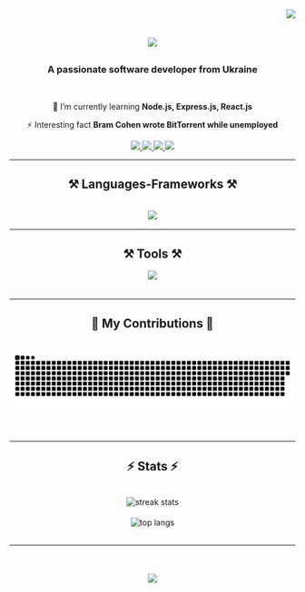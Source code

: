 <img align="right" src="https://visitor-badge.laobi.icu/badge?page_id=dev-hemul.dev-hemul" />

<h1 align="center">
    <img src="https://readme-typing-svg.herokuapp.com/?font=Righteous&size=35&center=true&vCenter=true&width=500&height=70&duration=4000&lines=Hi+There!+👋;+I'm+Evgenij!;" />
</h1>

<h3 align="center">A passionate software developer from Ukraine</h3>

<br/>

<div align="center">

🌱 I’m currently learning **Node.js, Express.js, React.js**

⚡ Interesting fact **Bram Cohen wrote BitTorrent while unemployed**

 </div>

<div align="center">
  <a href="https://t.me/Evgenij_Veter">
    <img src="https://img.shields.io/badge/telegram-26A5E4?style=for-the-badge&logo=Telegram&logoColor=white">
  </a>  
  <a href="mailto:dev.hemulll@gmail.com">
    <img src="https://img.shields.io/badge/Gmail-333333?style=for-the-badge&logo=gmail&logoColor=red">
  </a>
  <a href="#">
    <img src="https://img.shields.io/badge/LinkedIn-0077B5?style=for-the-badge&logo=linkedin&logoColor=white">
  </a>
  <a href="#">
     <img src="https://img.shields.io/badge/Portfolio-003648?style=for-the-badge&logo=codementor&logoColor=white">
  </a>
</div>

 <hr/>

<h2 align="center">⚒️ Languages-Frameworks ⚒️</h2>
<br/>
<div align="center">
    <img src="https://skillicons.dev/icons?i=html,css,svg,sass,bootstrap,tailwind,gulp,javascript,typescript,react,redux,nodejs,express,firebase,mongodb,nextjs,electron,jest" />
</div>
<hr/>

<h2 align="center">⚒️ Tools ⚒️</h2>
<div align="center">
    <img src="https://skillicons.dev/icons?i=webstorm,vscode,sublime,codepen,babel,docker,github,git,figma,md,npm,yarn,ps,postman,pug,vercel,vite,webpack" /><br>
</div>
<br/>
<hr/>

<div align="center">
  <h2>🐍 My Contributions 🐍</h2>
  <br>
  <img alt="snake eating my contributions" src="https://raw.githubusercontent.com/dev-hemul/dev-hemul/output/github-contribution-grid-snake.svg" />
<br/><br/><br/>
</div>

<hr/>

<h2 align="center">⚡ Stats ⚡</h2>
<br>
<div align=center>
  <img width=390 src="https://github-readme-streak-stats-salesp07.vercel.app/?user=dev-hemul&count_private=true&theme=react&border_radius=10" alt="streak stats"/>
  <br/>
  <br/>
  <img width=325 align="center" src="https://github-readme-stats-salesp07.vercel.app/api/top-langs/?username=dev-hemul&langs_count=8&layout=compact&theme=react&border_radius=10&size_weight=0.5&count_weight=0.5&exclude_repo=github-readme-stats" alt="top langs" />
</div>
<br>
<hr/>
<h1 align="center">
    <img src="https://readme-typing-svg.herokuapp.com/?font=Righteous&size=35&center=true&vCenter=true&width=600&height=70&duration=6000&lines=Send+me+a+message+on+Telegram;Thanks+for+visiting+✌️;" />
</h1>


